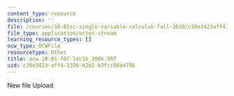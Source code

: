 ```yaml
---
content_type: resource
description: ''
file: /courses/18-01sc-single-variable-calculus-fall-2010/c20e3423aff41326b2b2b3fcc80a4798_ocw-18.01-f07-lec16_300k.SRT
file_type: application/octet-stream
learning_resource_types: []
ocw_type: OCWFile
resourcetype: Other
title: ocw-18.01-f07-lec16_300k.SRT
uid: c20e3423-aff4-1326-b2b2-b3fcc80a4798
---
```

New file Upload

